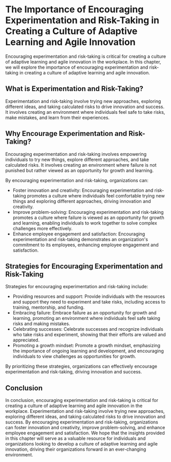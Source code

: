 The Importance of Encouraging Experimentation and Risk-Taking in Creating a Culture of Adaptive Learning and Agile Innovation
=====================================================================================================================================================================================

Encouraging experimentation and risk-taking is critical for creating a culture of adaptive learning and agile innovation in the workplace. In this chapter, we will explore the importance of encouraging experimentation and risk-taking in creating a culture of adaptive learning and agile innovation.

What is Experimentation and Risk-Taking?
----------------------------------------

Experimentation and risk-taking involve trying new approaches, exploring different ideas, and taking calculated risks to drive innovation and success. It involves creating an environment where individuals feel safe to take risks, make mistakes, and learn from their experiences.

Why Encourage Experimentation and Risk-Taking?
----------------------------------------------

Encouraging experimentation and risk-taking involves empowering individuals to try new things, explore different approaches, and take calculated risks. It involves creating an environment where failure is not punished but rather viewed as an opportunity for growth and learning.

By encouraging experimentation and risk-taking, organizations can:

* Foster innovation and creativity: Encouraging experimentation and risk-taking promotes a culture where individuals feel comfortable trying new things and exploring different approaches, driving innovation and creativity.
* Improve problem-solving: Encouraging experimentation and risk-taking promotes a culture where failure is viewed as an opportunity for growth and learning, enabling individuals to work together to solve complex challenges more effectively.
* Enhance employee engagement and satisfaction: Encouraging experimentation and risk-taking demonstrates an organization's commitment to its employees, enhancing employee engagement and satisfaction.

Strategies for Encouraging Experimentation and Risk-Taking
----------------------------------------------------------

Strategies for encouraging experimentation and risk-taking include:

* Providing resources and support: Provide individuals with the resources and support they need to experiment and take risks, including access to training, mentorship, and funding.
* Embracing failure: Embrace failure as an opportunity for growth and learning, promoting an environment where individuals feel safe taking risks and making mistakes.
* Celebrating successes: Celebrate successes and recognize individuals who take risks and experiment, showing that their efforts are valued and appreciated.
* Promoting a growth mindset: Promote a growth mindset, emphasizing the importance of ongoing learning and development, and encouraging individuals to view challenges as opportunities for growth.

By prioritizing these strategies, organizations can effectively encourage experimentation and risk-taking, driving innovation and success.

Conclusion
----------

In conclusion, encouraging experimentation and risk-taking is critical for creating a culture of adaptive learning and agile innovation in the workplace. Experimentation and risk-taking involve trying new approaches, exploring different ideas, and taking calculated risks to drive innovation and success. By encouraging experimentation and risk-taking, organizations can foster innovation and creativity, improve problem-solving, and enhance employee engagement and satisfaction. We hope that the insights provided in this chapter will serve as a valuable resource for individuals and organizations looking to develop a culture of adaptive learning and agile innovation, driving their organizations forward in an ever-changing environment.

